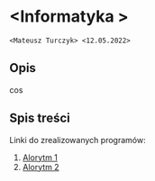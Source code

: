 # \<Informatyka  >

`<Mateusz Turczyk> <12.05.2022>`

## Opis

cos

## Spis treści

Linki do zrealizowanych programów:

1. [Alorytm 1]()
2. [Alorytm 2]()

